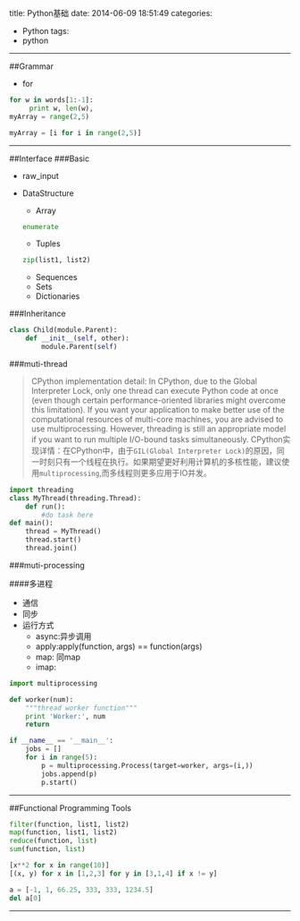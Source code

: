 title: Python基础
date: 2014-06-09 18:51:49
categories:
- Python
tags: 
- python
---

##Grammar

*   for
```python
for w in words[1:-1]:
     print w, len(w),
myArray = range(2,5)

myArray = [i for i in range(2,5)]
```
-------
##Interface
###Basic
*   raw_input
*   DataStructure
    *   Array
    ```PYTHON
    enumerate
    ```
    
    *   Tuples
    ```PYTHON
    zip(list1, list2)
    ```
    
    *   Sequences
    *   Sets
    *   Dictionaries

###Inheritance
```python
class Child(module.Parent):
    def __init__(self, other):
        module.Parent(self)
```

###muti-thread
>CPython implementation detail: In CPython, due to the Global Interpreter Lock, only one thread can execute Python code at once (even though certain performance-oriented libraries might overcome this limitation). If you want your application to make better use of the computational resources of multi-core machines, you are advised to use multiprocessing. However, threading is still an appropriate model if you want to run multiple I/O-bound tasks simultaneously.
CPython实现详情：在CPython中，由于`GIL(Global Interpreter Lock)`的原因，同一时刻只有一个线程在执行。如果期望更好利用计算机的多核性能，建议使用`multiprocessing`,而多线程则更多应用于IO并发。

```python
import threading
class MyThread(threading.Thread):
    def run():
        #do task here
def main():
    thread = MyThread()
    thread.start()
    thread.join()
```

###muti-processing

####多进程
*   通信
*   同步
*   运行方式
    *   async:异步调用
    *   apply:apply(function, args) == function(args)
    *   map: 同map
    *   imap: 

```python
import multiprocessing

def worker(num):
    """thread worker function"""
    print 'Worker:', num
    return

if __name__ == '__main__':
    jobs = []
    for i in range(5):
        p = multiprocessing.Process(target=worker, args=(i,))
        jobs.append(p)
        p.start()
```

---------
##Functional Programming Tools
```python
filter(function, list1, list2) 
map(function, list1, list2)
reduce(function, list)
sum(function, list)

[x**2 for x in range(10)]
[(x, y) for x in [1,2,3] for y in [3,1,4] if x != y]
```

```python
a = [-1, 1, 66.25, 333, 333, 1234.5]
del a[0]
```


----------